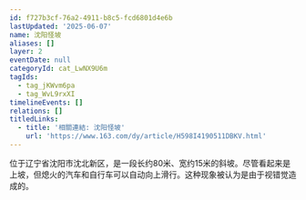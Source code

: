 ```yaml
---
id: f727b3cf-76a2-4911-b8c5-fcd6801d4e6b
lastUpdated: '2025-06-07'
name: 沈阳怪坡
aliases: []
layer: 2
eventDate: null
categoryId: cat_LwNX9U6m
tagIds:
  - tag_jKWvm6pa
  - tag_WvL9rxXI
timelineEvents: []
relations: []
titledLinks:
  - title: '相關連結: 沈阳怪坡'
    url: 'https://www.163.com/dy/article/H598I4190511DBKV.html'
---
```

位于辽宁省沈阳市沈北新区，是一段长约80米、宽约15米的斜坡。尽管看起来是上坡，但熄火的汽车和自行车可以自动向上滑行。这种现象被认为是由于视错觉造成的。
